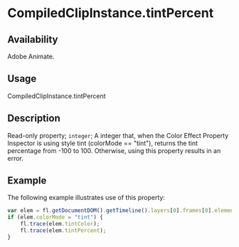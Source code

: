 # CompiledClipInstance.tintPercent

## Availability

Adobe Animate.

## Usage

CompiledClipInstance.tintPercent

## Description

Read-only property; `integer`; A integer that, when the Color Effect Property Inspector is using style tint (colorMode == "tint"), returns the tint percentage from -100 to 100. Otherwise, using this property results in an error.

## Example

The following example illustrates use of this property:

```javascript
var elem = fl.getDocumentDOM().getTimeline().layers[0].frames[0].elements[0];
if (elem.colorMode = "tint") {
    fl.trace(elem.tintColor);
    fl.trace(elem.tintPercent);
}
```
